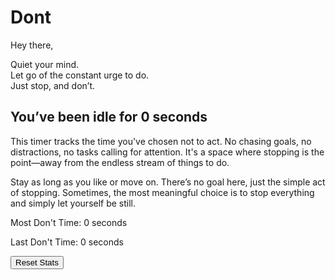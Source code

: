 # Dont

Hey there,

Quiet your mind.<br>
Let go of the constant urge to do.<br>
Just stop, and don’t.

## You’ve been idle for **<span id="counter">0</span> seconds**

This timer tracks the time you've chosen not to act. No chasing goals, no distractions, no tasks calling for attention. It's a space where stopping is the point—away from the endless stream of things to do.

Stay as long as you like or move on. There’s no goal here, just the simple act of stopping. Sometimes, the most meaningful choice is to stop everything and simply let yourself be still.

<div class="stats">
    <p>Most Don't Time: <span id="most-dont-time">0</span> seconds</p>
    <p>Last Don't Time: <span id="last-dont-time">0</span> seconds</p>
</div>

<div class="button-group">
    <button onclick="resetStats()">Reset Stats</button>
</div>

<div id="message" class="message"></div>

<script>
    let idleTime = 0;
    let lastIdleTime = 0;
    let mostIdleTime = 0;
    let idleInterval;

    function resetCounter() {
        lastIdleTime = idleTime;
        document.getElementById("last-dont-time").textContent = lastIdleTime;

        if (lastIdleTime > mostIdleTime) {
            mostIdleTime = lastIdleTime;
            document.getElementById("most-dont-time").textContent = mostIdleTime;
        }

        idleTime = 0;
        document.getElementById("counter").textContent = idleTime;
    }

    function startIdleTimer() {
        idleInterval = setInterval(() => {
            idleTime++;
            document.getElementById("counter").textContent = idleTime;
        }, 1000);
    }

    function resetStats() {
        idleTime = 0;
        lastIdleTime = 0;
        mostIdleTime = 0;
        document.getElementById("counter").textContent = 0;
        document.getElementById("last-dont-time").textContent = 0;
        document.getElementById("most-dont-time").textContent = 0;
        document.getElementById("message").textContent = '';
    }

    function displayMessage(message) {
        document.getElementById("message").textContent = message;
    }

    document.addEventListener("mousemove", function() {
        resetCounter();
        displayMessage("don't");
    });

    document.addEventListener("click", function() {
        resetCounter();
        displayMessage("don't click");
    });

    window.onload = function() {
        startIdleTimer();
    };
</script>
